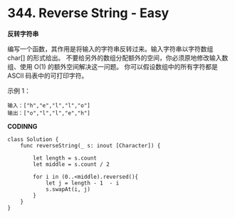 # 344. Reverse String - Easy

**反转字符串**

编写一个函数，其作用是将输入的字符串反转过来。输入字符串以字符数组 char[] 的形式给出。
不要给另外的数组分配额外的空间，你必须原地修改输入数组、使用 O(1) 的额外空间解决这一问题。
你可以假设数组中的所有字符都是 ASCII 码表中的可打印字符。

示例 1：
```
输入：["h","e","l","l","o"]
输出：["o","l","l","e","h"]
```

**CODINNG**

```
class Solution {
    func reverseString(_ s: inout [Character]) {

        let length = s.count
        let middle = s.count / 2

        for i in (0..<middle).reversed(){
            let j = length - 1  - i
            s.swapAt(i, j)
        }
    }
}
```
